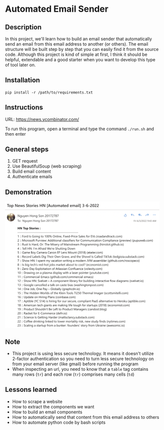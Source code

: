 # Automated Email Sender

## Description

In this project, we'll learn how to build an email sender that automatically send an email from this email address to another (or others). The email structure will be built step by step that you can easily find it from the source code. Although this project is kind of simple at first, I think it should be helpful, extendable and a good starter when you want to develop this type of tool later on.

## Installation

`pip install -r /path/to/requirements.txt`

## Instructions

URL: https://news.ycombinator.com/

To run this program, open a terminal and type the command `./run.sh` and then enter

## General steps

1. GET request
2. Use BeautifulSoup (web scraping)
3. Build email content
4. Authenticate emails

## Demonstration

![Demo](./demo.png)

## Note

- This project is using less secure technology. It means it doesn't utilize 2-factor authentication so you need to turn less secure technology on from your email server (like gmail) before running the program
-  When inspecting an url, you need to know that a `table` tag contains many rows (`tr`) and each row (`tr`) comprises many cells (`td`) 

## Lessons learned

- How to scrape a website
- How to extract the components we want
- How to build an email components
- How to automatically send that content from this email address to others
- How to automate python code by bash scripts


